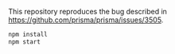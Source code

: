 This repository reproduces the bug described in https://github.com/prisma/prisma/issues/3505.

```bash
npm install
npm start
```
